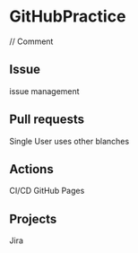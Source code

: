 # GitHubPractice
// Comment
## Issue
issue management

## Pull requests
Single User uses other blanches

## Actions
CI/CD
GitHub Pages

## Projects
Jira
